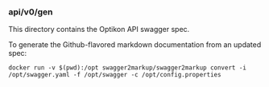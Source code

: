 ### api/v0/gen

This directory contains the Optikon API swagger spec.

To generate the Github-flavored markdown documentation from an updated spec:

```
docker run -v $(pwd):/opt swagger2markup/swagger2markup convert -i /opt/swagger.yaml -f /opt/swagger -c /opt/config.properties
```
